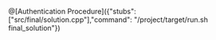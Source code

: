 @[Authentication Procedure]({"stubs": ["src/final/solution.cpp"],"command": "/project/target/run.sh final_solution"})
